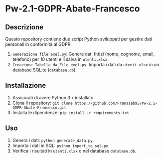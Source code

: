 # Pw-2.1-GDPR-Abate-Francesco

## Descrizione
Questo repository contiene due script Python sviluppati per gestire dati personali in conformità al GDPR:
1. `Generazione file exel.py`: Genera dati fittizi (nome, cognome, email, telefono) per 10 utenti e li salva in `utenti.xlsx`.
2. `Creazione Tabella da File exel.py`: Importa i dati da `utenti.xlsx` in un database SQLite (`database.db`).

## Installazione
1. Assicurati di avere Python 3.x installato.
2. Clona il repository: `git clone https://github.com/Franssab95/Pw-2.1-GDPR-Abate-Francesco.git`
3. Installa le dipendenze: `pip install -r requirements.txt`

## Uso
1. Genera i dati: `python generate_data.py`
2. Importa i dati in SQL: `python import_to_sql.py`
3. Verifica i risultati in `utenti.xlsx` o nel database `database.db`.
